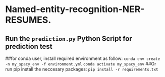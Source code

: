 # Named-entity-recognition-NER-RESUMES.
## Run the `prediction.py` Python Script for prediction test

##for conda user, install required environment as follow:
`conda env create -n my_spacy_env -f environment.yml`
`conda activate my_spacy_env`
##Or run pip install the neccesary packages:
`pip install -r requirements.txt`
